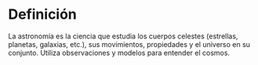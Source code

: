 # Definición

La astronomía es la ciencia que estudia los cuerpos celestes (estrellas, planetas, galaxias, etc.), sus movimientos, propiedades y el universo en su conjunto. Utiliza observaciones y modelos para entender el cosmos.


